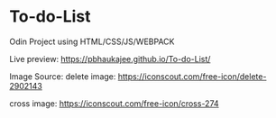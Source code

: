 # To-do-List

Odin Project using HTML/CSS/JS/WEBPACK

Live preview: https://pbhaukajee.github.io/To-do-List/


Image Source:
delete image:
https://iconscout.com/free-icon/delete-2902143

cross image:
https://iconscout.com/free-icon/cross-274
